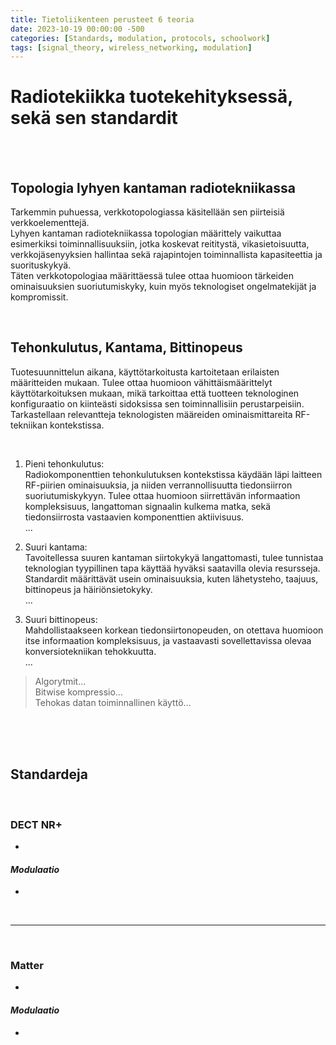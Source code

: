 ```yaml
---
title: Tietoliikenteen perusteet 6 teoria
date: 2023-10-19 00:00:00 -500
categories: [Standards, modulation, protocols, schoolwork]
tags: [signal_theory, wireless_networking, modulation]
---
```



# Radiotekiikka tuotekehityksessä, sekä sen standardit  

<br /> 
<br /> 


## Topologia lyhyen kantaman radiotekniikassa  
Tarkemmin puhuessa, verkkotopologiassa käsitellään sen piirteisiä verkkoelementtejä.  
Lyhyen kantaman radiotekniikassa topologian määrittely vaikuttaa esimerkiksi toiminnallisuuksiin, jotka koskevat reititystä, vikasietoisuutta, verkkojäsenyyksien hallintaa sekä rajapintojen toiminnallista kapasiteettia ja suorituskykyä.  
Täten verkkotopologiaa määrittäessä tulee ottaa huomioon tärkeiden ominaisuuksien suoriutumiskyky, kuin myös teknologiset ongelmatekijät ja kompromissit.  

<br /> 

## Tehonkulutus, Kantama, Bittinopeus  
Tuotesuunnittelun aikana, käyttötarkoitusta kartoitetaan erilaisten määritteiden mukaan. Tulee ottaa huomioon vähittäismäärittelyt käyttötarkoituksen mukaan, mikä tarkoittaa että tuotteen teknologinen konfiguraatio on kiinteästi sidoksissa sen toiminnallisiin perustarpeisiin.    
Tarkastellaan relevantteja teknologisten määreiden ominaismittareita RF-tekniikan kontekstissa.  

<br /> 

1. Pieni tehonkulutus:  
Radiokomponenttien tehonkulutuksen kontekstissa käydään läpi laitteen RF-piirien ominaisuuksia, ja niiden verrannollisuutta tiedonsiirron suoriutumiskykyyn. Tulee ottaa huomioon siirrettävän informaation kompleksisuus, langattoman signaalin kulkema matka, sekä tiedonsiirrosta vastaavien komponenttien aktiivisuus.  
...



2. Suuri kantama:  
Tavoitellessa suuren kantaman siirtokykyä langattomasti, tulee tunnistaa teknologian tyypillinen tapa käyttää hyväksi saatavilla olevia resursseja. Standardit määrittävät usein ominaisuuksia, kuten lähetysteho, taajuus, bittinopeus ja häiriönsietokyky.  
...


3. Suuri bittinopeus:  
Mahdollistaakseen korkean tiedonsiirtonopeuden, on otettava huomioon itse informaation kompleksisuus, ja vastaavasti sovellettavissa olevaa konversiotekniikan tehokkuutta.  
...

> Algorytmit...  
Bitwise kompressio...  
Tehokas datan toiminnallinen käyttö…  

<br /> 
<br /> 
<br /> 


## Standardeja  

<br /> 

### DECT NR+  
-

#### *Modulaatio*
-

<br /> 

---

<br /> 


### Matter  
-

#### *Modulaatio*  
-



